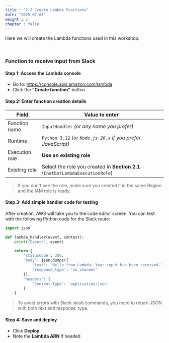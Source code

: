 ```yaml
---
title : "2.2 Create Lambda Functions"
date: "2025-07-04" 
weight : 2
chapter : false
---
```

Here we will create the Lambda functions used in this workshop.

&nbsp;&nbsp;&nbsp;

### Function to receive input from Slack

#### Step 1: Access the Lambda console

- Go to: https://console.aws.amazon.com/lambda
- Click the **"Create function"** button

#### Step 2: Enter function creation details

| Field | Value to enter |
| --- | --- |
| Function name | `InputHandler` *(or any name you prefer)* |
| Runtime | `Python 3.12` *(or `Node.js 20.x` if you prefer JavaScript)* |
| Execution role | **Use an existing role** |
| Existing role | Select the role you created in **Section 2.1** (`ChatbotLambdaExecutionRole`) |

> If you don't see the role, make sure you created it in the same Region and the IAM role is ready.

#### Step 3: Add simple handler code for testing

After creation, AWS will take you to the code editor screen. You can test with the following Python code for the Slack route:

```python
import json

def lambda_handler(event, context):
    print("Event:", event)

    return {
        'statusCode': 200,
        'body': json.dumps({
            'text': 'Hello from Lambda! Your input has been received.',
            'response_type': 'in_channel'
        }),
        'headers': {
            'Content-Type': 'application/json'
        }
    }
```

> To avoid errors with Slack slash commands, you need to return JSON with both text and response_type.

#### Step 4: Save and deploy

- Click **Deploy**
- Note the **Lambda ARN** if needed

&nbsp;&nbsp;&nbsp;